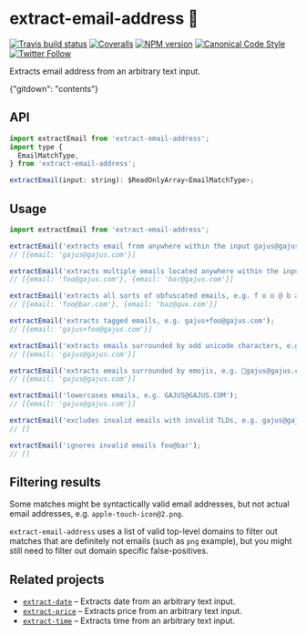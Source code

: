 # extract-email-address 📧

[![Travis build status](http://img.shields.io/travis/gajus/extract-email-address/master.svg?style=flat-square)](https://travis-ci.org/gajus/extract-email-address)
[![Coveralls](https://img.shields.io/coveralls/gajus/extract-email-address.svg?style=flat-square)](https://coveralls.io/github/gajus/extract-email-address)
[![NPM version](http://img.shields.io/npm/v/extract-email-address.svg?style=flat-square)](https://www.npmjs.org/package/extract-email-address)
[![Canonical Code Style](https://img.shields.io/badge/code%20style-canonical-blue.svg?style=flat-square)](https://github.com/gajus/canonical)
[![Twitter Follow](https://img.shields.io/twitter/follow/kuizinas.svg?style=social&label=Follow)](https://twitter.com/kuizinas)

Extracts email address from an arbitrary text input.

{"gitdown": "contents"}

## API

```js
import extractEmail from 'extract-email-address';
import type {
  EmailMatchType,
} from 'extract-email-address';

extractEmail(input: string): $ReadOnlyArray<EmailMatchType>;

```

## Usage

```js
import extractEmail from 'extract-email-address';

extractEmail('extracts email from anywhere within the input gajus@gajus.com');
// [{email: 'gajus@gajus.com'}]

extractEmail('extracts multiple emails located anywhere within the input: foo@gajus.com, bar@gajus.com');
// [{email: 'foo@gajus.com'}, {email: 'bar@gajus.com'}]

extractEmail('extracts all sorts of obfuscated emails, e.g. f o o @ b a r . c o m or baz [at] qux [dot] com');
// [{email: 'foo@bar.com'}, {email: 'baz@qux.com'}]

extractEmail('extracts tagged emails, e.g. gajus+foo@gajus.com');
// [{email: 'gajus+foo@gajus.com'}]

extractEmail('extracts emails surrounded by odd unicode characters, e.g. 邮箱：gajus@gajus.com');
// [{email: 'gajus@gajus.com'}]

extractEmail('extracts emails surrounded by emojis, e.g. 📧gajus@gajus.com');
// [{email: 'gajus@gajus.com'}]

extractEmail('lowercases emails, e.g. GAJUS@GAJUS.COM');
// [{email: 'gajus@gajus.com'}]

extractEmail('excludes invalid emails with invalid TLDs, e.g. gajus@gajus.png');
// []

extractEmail('ignores invalid emails foo@bar');
// []

```

## Filtering results

Some matches might be syntactically valid email addresses, but not actual email addresses, e.g. `apple-touch-icon@2.png`.

`extract-email-address` uses a list of valid top-level domains to filter out matches that are definitely not emails (such as `png` example), but you might still need to filter out domain specific false-positives.

## Related projects

* [`extract-date`](https://github.com/gajus/extract-date) – Extracts date from an arbitrary text input.
* [`extract-price`](https://github.com/gajus/extract-price) – Extracts price from an arbitrary text input.
* [`extract-time`](https://github.com/gajus/extract-time) – Extracts time from an arbitrary text input.
